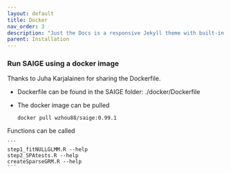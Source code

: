 ```yaml
---
layout: default
title: Docker
nav_order: 3
description: "Just the Docs is a responsive Jekyll theme with built-in search that is easily customizable and hosted on GitHub Pages."
parent: Installation
---
```



### Run SAIGE using a docker image

Thanks to Juha Karjalainen for sharing the Dockerfile.

* Dockerfile can be found in the SAIGE folder: ./docker/Dockerfile

* The docker image can be pulled

    ```
    docker pull wzhou88/saige:0.99.1
    ```

Functions can be called

    ```
    step1_fitNULLGLMM.R --help
    step2_SPAtests.R --help
    createSparseGRM.R --help
    ```
